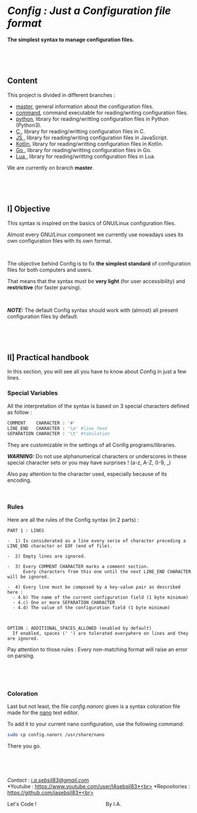 # ***Config : Just a Configuration file format***

**The simplest syntax to manage configuration files.**

&nbsp;

&nbsp;



## Content

This project is divided in different branches :
- [master](https://github.com/iasebsil83/config), general information about the configuration files.
- [command](https://github.com/iasebsil83/config/tree/command), command executable for reading/writing configuration files.
- [python](https://github.com/iasebsil83/config/tree/python), library for reading/writting configuration files in Python (Python3).
- [C     ](https://github.com/iasebsil83/config/tree/c), library for reading/writting configuration files in C.
- [JS    ](https://github.com/iasebsil83/config/tree/javascript), library for reading/writing configuration files in JavaScript.
- [Kotlin](https://github.com/iasebsil83/config/tree/kotlin), library for reading/writting configuration files in Kotlin.
- [Go    ](https://github.com/iasebsil83/config/tree/go), library for reading/writting configuration files in Go.
- [Lua   ](https://github.com/iasebsil83/config/tree/lua), library for reading/writting configuration files in Lua.

We are currently on branch **master**.

&nbsp;

&nbsp;



## I] Objective

This syntax is inspired on the basics of GNU/Linux configuration files.

Almost every GNU/Linux component we currently use nowadays uses its own configuration files with its own format.

&nbsp;

The objective behind Config is to fix **the simplest standard** of configuration files for both computers and users.

That means that the syntax must be **very light** (for user accessibility) and **restrictive** (for faster parsing).

&nbsp;

***NOTE:*** The default Config syntax should work with (almost) all present configuration files by default.

&nbsp;

&nbsp;



## II] Practical handbook

In this section, you will see all you have to know about Config in just a few lines.

### Special Variables

All the interpretation of the syntax is based on 3 special characters defined as follow :
```python
COMMENT    CHARACTER : '#'
LINE_END   CHARACTER : '\n' #line feed
SEPARATION CHARACTER : '\t' #tabulation
```
They are customizable in the settings of all Config programs/libraries.

***WARNING:*** Do not use alphanumerical characters or underscores in these special character sets or you may have surprises ! (a-z, A-Z, 0-9, _)

Also pay attention to the character used, especially because of its encoding.

&nbsp;

### Rules

Here are all the rules of the Config syntax (in 2 parts) :

```
PART 1 : LINES

-  1) Is considerated as a line every serie of character preceding a LINE_END character or EOF (end of file).

-  2) Empty lines are ignored.

-  3) Every COMMENT CHARACTER marks a comment section.
      Every characters from this one until the next LINE_END CHARACTER will be ignored.

-  4) Every line must be composed by a key-value pair as described here :
  - 4.b) The name of the current configuration field (1 byte minimum)
  - 4.c) One or more SEPARATION CHARACTER
  - 4.d) The value of the configuration field (1 byte minimum)



OPTION : ADDITIONAL_SPACES_ALLOWED (enabled by default)
  If enabled, spaces (' ') are tolerated everywhere on lines and they are ignored.
```

Pay attention to those rules : Every non-matching format will raise an error on parsing.

&nbsp;

&nbsp;

### Coloration

Last but not least, the file *config.nanorc* given is a syntax coloration file made for the [nano](https://www.nano-editor.org/) text editor.

To add it to your current nano configuration, use the following command:
```bash
sudo cp config.nanorc /usr/share/nano
```
There you go.

&nbsp;

&nbsp;


*Contact      : i.a.sebsil83@gmail.com*<br>
*Youtube      : https://www.youtube.com/user/IAsebsil83*<br>
*Repositories : https://github.com/iasebsil83*<br>

Let's Code ! &nbsp;&nbsp;&nbsp;&nbsp;&nbsp;&nbsp;&nbsp;
&nbsp;&nbsp;&nbsp;&nbsp;&nbsp;&nbsp;&nbsp;&nbsp;&nbsp;
&nbsp;&nbsp;&nbsp;&nbsp;&nbsp;&nbsp;&nbsp;&nbsp;&nbsp;
&nbsp;&nbsp;&nbsp;&nbsp;&nbsp;&nbsp;&nbsp;&nbsp;&nbsp;
&nbsp;&nbsp;&nbsp;&nbsp;&nbsp;&nbsp;&nbsp;&nbsp;&nbsp;By I.A.
